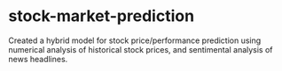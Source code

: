 # stock-market-prediction
Created a hybrid model for stock price/performance prediction using numerical analysis of historical stock prices, and sentimental analysis of news headlines.
